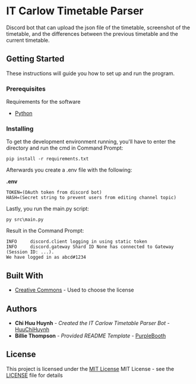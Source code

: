 # IT Carlow Timetable Parser

Discord bot that can upload the json file of the timetable, screenshot of the timetable, and the differences between the previous timetable and the current timetable.

## Getting Started

These instructions will guide you how to set up and run the program.

### Prerequisites

Requirements for the software

- [Python](https://www.python.org/downloads/)

### Installing

To get the development environment running, you'll have to enter the directory and run the cmd in Command Prompt:

```
pip install -r requirements.txt
```

Afterwards you create a .env file with the following:

**.env**
```
TOKEN=(OAuth token from discord bot)
HASH=(Secret string to prevent users from editing channel topic) 
```

Lastly, you run the main.py script:
```
py src\main.py
```
Result in the Command Prompt:
```
INFO     discord.client logging in using static token
INFO     discord.gateway Shard ID None has connected to Gateway (Session ID: ...).
We have logged in as abcd#1234
```

## Built With

  - [Creative Commons](https://creativecommons.org/) - Used to choose
    the license

## Authors

  - **Chi Huu Huynh** - *Created the IT Carlow Timetable Parser Bot* -
    [HuuChiHuynh](https://github.com/HuuChiHuynh)
  - **Billie Thompson** - *Provided README Template* -
    [PurpleBooth](https://github.com/PurpleBooth)

## License

This project is licensed under the [MIT License](LICENSE)
MIT License - see the [LICENSE](LICENSE) file for
details
